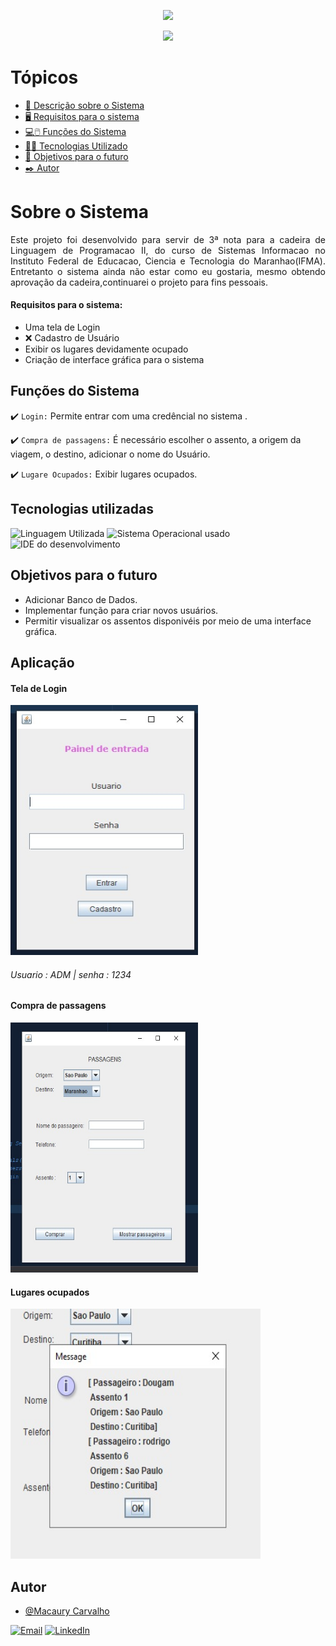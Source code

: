 <p align="center">
   <img src="http://img.shields.io/static/v1?label=STATUS&message=EM%20DESENVOLVIMENTO&color=RED&style=for-the-badge"/>
</p>
<p align="center">
  <img src="https://img.shields.io/github/repo-size/macaury/Compra-de-passagem-de-onibus"/>
</p>


# Tópicos 

- [📄 Descrição sobre o Sistema](#Sobre-o-Sistema)
- [🖥 Requisitos para o sistema](#Requisitos-para-o-sistema)
- [💻🖱️ Funções do Sistema](#Funções-do-Sistema)
- [👨‍💻 Tecnologias Utilizado](#Tecnologias-utilizadas)
- [🎯 Objetivos para o futuro](#Objetivos-para-o-futuro)
- [✒️ Autor](#Autor)


# Sobre o Sistema

<p align="justify">
Este projeto foi desenvolvido para servir de 3ª nota para a cadeira de Linguagem de Programacao II, do curso de Sistemas Informacao no Instituto Federal de Educacao, Ciencia e Tecnologia do Maranhao(IFMA). Entretanto o sistema ainda não estar como eu gostaria, mesmo obtendo aprovação da cadeira,continuarei o projeto para fins pessoais.
</p>

#### Requisitos para o sistema: 

- Uma tela de Login
- ❌ Cadastro de Usuário
- Exibir os lugares devidamente ocupado
- Criação de interface gráfica para o sistema


## Funções do Sistema

:heavy_check_mark: `Login:` Permite entrar com uma credêncial no sistema .

:heavy_check_mark: `Compra de passagens:` É necessário escolher o assento, a origem da viagem, o destino, adicionar o nome do Usuário.

:heavy_check_mark: `Lugare Ocupados:` Exibir lugares ocupados.

## Tecnologias utilizadas


![Linguagem Utilizada](https://img.shields.io/badge/Java-ED8B00?style=for-the-badge&logo=java&logoColor=white)
![Sistema Operacional usado](https://img.shields.io/badge/Windows-0078D6?style=for-the-badge&logo=windows&logoColor=white)
![IDE do desenvolvimento](https://img.shields.io/badge/apache%20netbeans-1B6AC6?style=for-the-badge&logo=apache%20netbeans%20IDE&logoColor=white)


## Objetivos para o futuro

- Adicionar Banco de Dados.
- Implementar função para criar novos usuários.
- Permitir visualizar os assentos disponivéis por meio de uma interface gráfica.

## Aplicação


#### Tela de Login
<img src="https://github.com/macaury/Compra-de-passagem-de-onibus/blob/main/Screenshots/login.jpeg" width="300" height="400">


###### *Usuario : ADM | senha : 1234*


#### Compra de passagens 
<img src="https://github.com/macaury/Compra-de-passagem-de-onibus/blob/main/Screenshots/comprar%20passagens.jpeg" width="300" height="400">


#### Lugares ocupados
<img src="https://github.com/macaury/Compra-de-passagem-de-onibus/blob/main/Screenshots/passagens%20compradas.jpeg" width="400" height="400">


## Autor

- [@Macaury Carvalho](https://www.github.com/macaury)

[![Email](https://img.shields.io/badge/Gmail-D14836?style=for-the-badge&logo=gmail&logoColor=white)](https://mail.google.com/mail/u/4/#inbox?compose=new)
[![LinkedIn](https://img.shields.io/badge/LinkedIn-0077B5?style=for-the-badge&logo=linkedin&logoColor=white)](https://www.linkedin.com/in/macaury-carvalho-5011b8205/)
